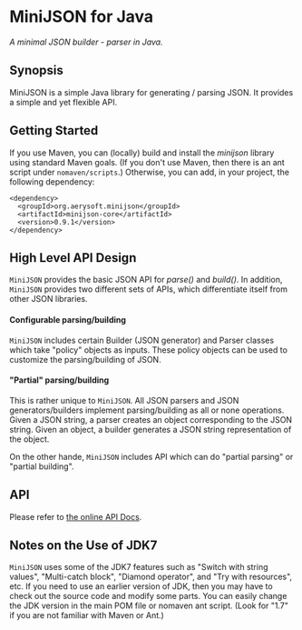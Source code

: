 MiniJSON for Java
========

_A minimal JSON builder - parser in Java._


Synopsis
---

MiniJSON is a simple Java library for generating / parsing JSON.
It provides a simple and yet flexible API.



Getting Started
---

If you use Maven, you can (locally) build and install the *minijson* library using standard Maven goals. 
(If you don't use Maven, then there is an ant script under `nomaven/scripts`.)
Otherwise, you can add, in your project, the following dependency:

  	<dependency>
      <groupId>org.aerysoft.minijson</groupId>
      <artifactId>minijson-core</artifactId>
      <version>0.9.1</version>
  	</dependency>


High Level API Design
---

`MiniJSON` provides the basic JSON API for _parse()_ and _build()_.
In addition, `MiniJSON` provides two different sets of APIs, which differentiate itself from other JSON libraries.


#### Configurable parsing/building

`MiniJSON` includes certain Builder (JSON generator) and Parser classes which take "policy" objects as inputs.
These policy objects can be used to customize the parsing/building of JSON.


#### "Partial" parsing/building

This is rather unique to `MiniJSON`.
All JSON parsers and JSON generators/builders implement parsing/building as all or none operations.
Given a JSON string, a parser creates an object corresponding to the JSON string.
Given an object, a builder generates a JSON string representation of the object.

On the other hande, 
`MiniJSON` includes API which can do "partial parsing" or "partial building".



API
---

Please refer to [the online API Docs](http://www.minijson.org/repo/apidocs/).

<!--
Please refer to [the Project wiki pages](https://github.com/harrywye/minijson/wiki/_pages) 
or [the online API Docs](http://www.minijson.org/repo/apidocs/).
-->



Notes on the Use of JDK7
---

`MiniJSON` uses some of the JDK7 features such as "Switch with string values", "Multi-catch block", "Diamond operator", and "Try with resources", etc.
If you need to use an earlier version of JDK, then you may have to check out the source code and modify some parts.
You can easily change the JDK version in the main POM file or nomaven ant script. (Look for "1.7" if you are not familiar with Maven or Ant.)


